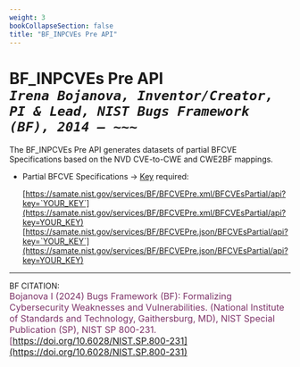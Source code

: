 ```yaml
---
weight: 3
bookCollapseSection: false
title: "BF_INPCVEs Pre API"
---
```


<!-- Google tag (gtag.js) -->
<script async src="https://www.googletagmanager.com/gtag/js?id=G-PJ364XPP9F"></script>
<script>
  window.dataLayer = window.dataLayer || [];
  function gtag(){dataLayer.push(arguments);}
  gtag('js', new Date());

  gtag('config', 'G-PJ364XPP9F');
</script>

# BF_INPCVEs Pre API <br/>_`Irena Bojanova, Inventor/Creator, PI & Lead, NIST Bugs Framework (BF), 2014 – ~~~`_

The BF_INPCVEs Pre API generates datasets of partial BFCVE Specifications based on the NVD CVE-to-CWE and CWE2BF mappings.

- Partial BFCVE Specifications &rarr; [Key](https://forms.gle/SRZyva5Vn1i4dQQ2A) required:

  [https://samate.nist.gov/services/BF/BFCVEPre.xml/BFCVEsPartial/api?key=`YOUR_KEY`](https://samate.nist.gov/services/BF/BFCVEPre.xml/BFCVEsPartial/api?key=YOUR_KEY)<br/>
  [https://samate.nist.gov/services/BF/BFCVEPre.json/BFCVEsPartial/api?key=`YOUR_KEY`](https://samate.nist.gov/services/BF/BFCVEPre.json/BFCVEsPartial/api?key=YOUR_KEY)

_________________________________

BF CITATION: <br/>
<l style="font-size: 16px; color: #7D3368"> Bojanova I (2024) Bugs Framework (BF): Formalizing Cybersecurity Weaknesses and Vulnerabilities. (National Institute of Standards and Technology, Gaithersburg, MD), NIST Special Publication (SP), NIST SP 800-231. [https://doi.org/10.6028/NIST.SP.800-231](https://doi.org/10.6028/NIST.SP.800-231)</l> 